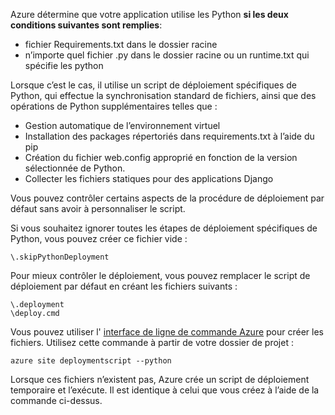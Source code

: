 Azure détermine que votre application utilise les Python **si les deux conditions suivantes sont remplies**:

- fichier Requirements.txt dans le dossier racine
- n’importe quel fichier .py dans le dossier racine ou un runtime.txt qui spécifie les python

Lorsque c’est le cas, il utilise un script de déploiement spécifiques de Python, qui effectue la synchronisation standard de fichiers, ainsi que des opérations de Python supplémentaires telles que :

- Gestion automatique de l’environnement virtuel
- Installation des packages répertoriés dans requirements.txt à l’aide du pip
- Création du fichier web.config approprié en fonction de la version sélectionnée de Python.
- Collecter les fichiers statiques pour des applications Django

Vous pouvez contrôler certains aspects de la procédure de déploiement par défaut sans avoir à personnaliser le script.

Si vous souhaitez ignorer toutes les étapes de déploiement spécifiques de Python, vous pouvez créer ce fichier vide :

    \.skipPythonDeployment

Pour mieux contrôler le déploiement, vous pouvez remplacer le script de déploiement par défaut en créant les fichiers suivants :

    \.deployment
    \deploy.cmd

Vous pouvez utiliser l' [interface de ligne de commande Azure][] pour créer les fichiers.  Utilisez cette commande à partir de votre dossier de projet :

    azure site deploymentscript --python

Lorsque ces fichiers n’existent pas, Azure crée un script de déploiement temporaire et l’exécute.  Il est identique à celui que vous créez à l’aide de la commande ci-dessus.

[Interface de ligne de commande Azure]: http://azure.microsoft.com/downloads/
